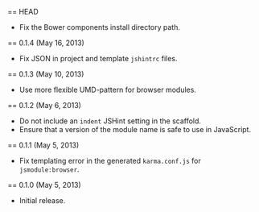 == HEAD

* Fix the Bower components install directory path.

== 0.1.4 (May 16, 2013)

* Fix JSON in project and template `jshintrc` files.

== 0.1.3 (May 10, 2013)

* Use more flexible UMD-pattern for browser modules.

== 0.1.2 (May 6, 2013)

* Do not include an `indent` JSHint setting in the scaffold.
* Ensure that a version of the module name is safe to use in JavaScript.

== 0.1.1 (May 5, 2013)

* Fix templating error in the generated `karma.conf.js` for `jsmodule:browser`.

== 0.1.0 (May 5, 2013)

* Initial release.
